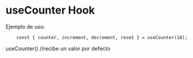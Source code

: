 # useCounter Hook


Ejemplo de uso:
```
    const { counter, increment, decrement, reset } = useCounter(10);
```

useCounter() //recibe un valor por defecto